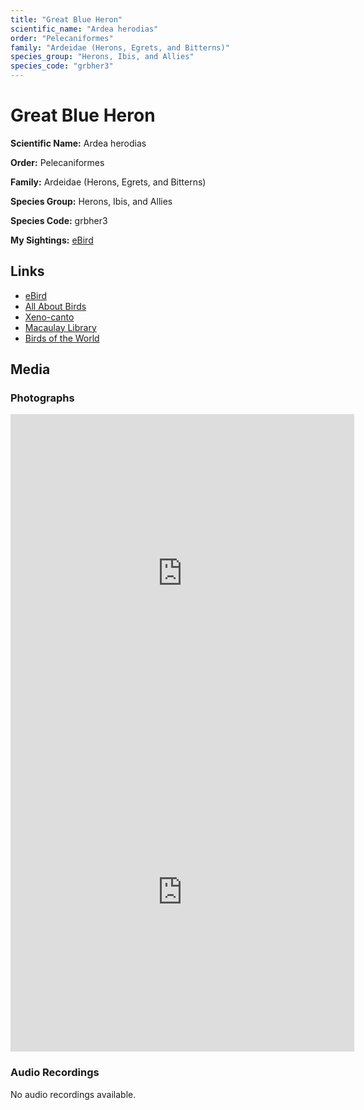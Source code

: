 ```yaml
---
title: "Great Blue Heron"
scientific_name: "Ardea herodias"
order: "Pelecaniformes"
family: "Ardeidae (Herons, Egrets, and Bitterns)"
species_group: "Herons, Ibis, and Allies"
species_code: "grbher3"
---
```


# Great Blue Heron

**Scientific Name:** Ardea herodias

**Order:** Pelecaniformes

**Family:** Ardeidae (Herons, Egrets, and Bitterns)

**Species Group:** Herons, Ibis, and Allies

**Species Code:** grbher3

**My Sightings:** [eBird](https://ebird.org/lifelist?r=world&time=life&spp=grbher3)

## Links
* [eBird](https://ebird.org/species/grbher3) 
* [All About Birds](https://www.allaboutbirds.org/guide/grbher3) 
* [Xeno-canto](https://www.xeno-canto.org/species/grbher3) 
* [Macaulay Library](https://search.macaulaylibrary.org/catalog?taxonCode=grbher3&sort=rating_rank_desc)
* [Birds of the World](https://birdsoftheworld.org/bow/species/grbher3)

## Media
### Photographs
<iframe src="https://macaulaylibrary.org/asset/619242587/embed" width="550" height="510" frameborder="0" allowfullscreen></iframe>
<iframe src="https://macaulaylibrary.org/asset/626996232/embed" width="550" height="510" frameborder="0" allowfullscreen></iframe>

### Audio Recordings
No audio recordings available.
